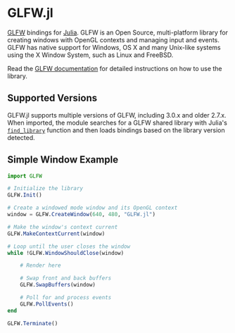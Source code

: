 GLFW.jl
=======

[GLFW][1] bindings for [Julia][2]. GLFW is an Open Source, multi-platform library for creating windows with OpenGL contexts and managing input and events. GLFW has native support for Windows, OS X and many Unix-like systems using the X Window System, such as Linux and FreeBSD.

Read the [GLFW documentation][4] for detailed instructions on how to use the library.

[1]: http://www.glfw.org/
[2]: http://julialang.org/
[3]: https://wikipedia.org/wiki/OpenGL
[4]: http://www.glfw.org/documentation.html


Supported Versions
------------------

GLFW.jl supports multiple versions of GLFW, including 3.0.x and older 2.7.x. When imported, the module searches for a GLFW shared library with Julia's [`find_library`][5] function and then loads bindings based on the library version detected.

[5]: http://docs.julialang.org/en/latest/stdlib/base/#Base.find_library

Simple Window Example
---------------------
```julia
import GLFW

# Initialize the library
GLFW.Init()

# Create a windowed mode window and its OpenGL context
window = GLFW.CreateWindow(640, 480, "GLFW.jl")

# Make the window's context current
GLFW.MakeContextCurrent(window)

# Loop until the user closes the window
while !GLFW.WindowShouldClose(window)

	# Render here

	# Swap front and back buffers
	GLFW.SwapBuffers(window)

	# Poll for and process events
	GLFW.PollEvents()
end

GLFW.Terminate()
```
